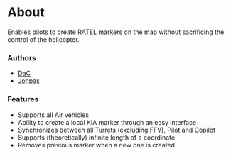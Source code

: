 # About

Enables pilots to create RATEL markers on the map without sacrificing the control of the helicopter.

### Authors

- [DaC](https://github.com/DavidCamre)
- [Jonpas](https://github.com/jonpas)

### Features

- Supports all Air vehicles
- Ability to create a local KIA marker through an easy interface
- Synchronizes between all Turrets (excluding FFV), Pilot and Copilot
- Supports (theoretically) infinite length of a coordinate
- Removes previous marker when a new one is created
